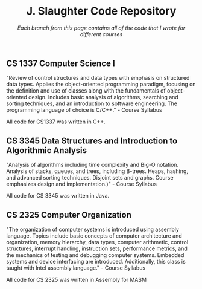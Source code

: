 <header>

<!--
  <<< Author notes: Course header >>>
  Include a 1280×640 image, course title in sentence case, and a concise description in emphasis.
  In your repository settings: enable template repository, add your 1280×640 social image, auto delete head branches.
  Add your open source license, GitHub uses MIT license.
-->

# J. Slaughter Code Repository

_Each branch from this page contains all of the code that I wrote for different courses_

</header>

<!--
  <<< Author notes: Step 1 >>>
  Choose 3-5 steps for your course.
  The first step is always the hardest, so pick something easy!
  Link to docs.github.com for further explanations.
  Encourage users to open new tabs for steps!
-->

## CS 1337 Computer Science I

"Review of control structures and data types with emphasis on structured data types. Applies the
object-oriented programming paradigm, focusing on the definition and use of classes along with
the fundamentals of object-oriented design. Includes basic analysis of algorithms, searching and
sorting techniques, and an introduction to software engineering. The programming language of
choice is C/C++." - Course Syllabus

All code for CS1337 was written in C++.

## CS 3345  Data Structures and Introduction to Algorithmic Analysis

"Analysis of algorithms including time complexity and Big-O notation. Analysis of stacks, queues,
and trees, including B-trees. Heaps, hashing, and advanced sorting techniques. Disjoint sets and
graphs. Course emphasizes design and implementation.)" - Course Syllabus

All code for CS 3345 was written in Java.

## CS 2325  Computer Organization

"The organization of computer systems is introduced using assembly language. Topics include basic 
concepts of computer architecture and organization, memory hierarchy, data types, computer arithmetic, 
control structures, interrupt handling, instruction sets, performance metrics, and the mechanics of 
testing and debugging computer systems. Embedded systems and device interfacing are introduced. 
Additionally, this class is taught with Intel assembly language." - Course Syllabus

All code for CS 2325 was written in Assembly for MASM
<!--
### :keyboard: Activity: Enable GitHub Pages

1. Open a new browser tab, and work on the steps in your second tab while you read the instructions in this tab.
1. Under your repository name, click **Settings**.
1. Click **Pages** in the **Code and automation** section.
1. Ensure "Deploy from a branch" is selected from the **Source** drop-down menu, and then select `main` from the **Branch** drop-down menu.
1. Click the **Save** button.
1. Wait about _one minute_ then refresh this page (the one you're following instructions from). [GitHub Actions](https://docs.github.com/en/actions) will automatically update to the next step.
   > Turning on GitHub Pages creates a deployment of your repository. GitHub Actions may take up to a minute to respond while waiting for the deployment. Future steps will be about 20 seconds; this step is slower.
   > **Note**: In the **Pages** of **Settings**, the **Visit site** button will appear at the top. Click the button to see your GitHub Pages site.

<footer>

<!--
  <<< Author notes: Footer >>>
  Add a link to get support, GitHub status page, code of conduct, license link.
-->
<!--
---

Get help: [Post in our discussion board](https://github.com/orgs/skills/discussions/categories/github-pages) &bull; [Review the GitHub status page](https://www.githubstatus.com/)

&copy; 2023 GitHub &bull; [Code of Conduct](https://www.contributor-covenant.org/version/2/1/code_of_conduct/code_of_conduct.md) &bull; [MIT License](https://gh.io/mit)

</footer>
